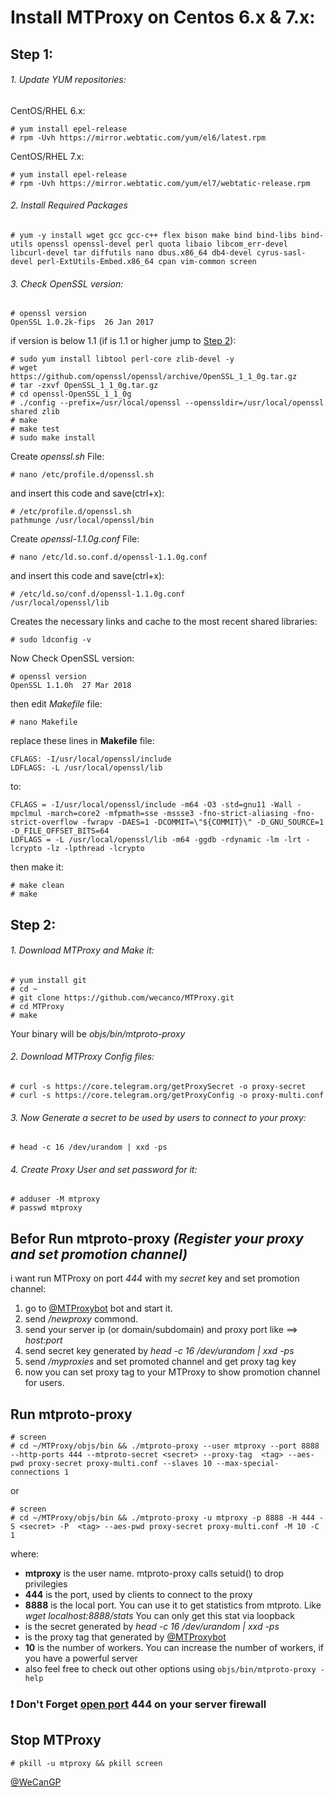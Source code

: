 # Install MTProxy on Centos 6.x & 7.x:

## Step 1:

###### 1. Update YUM repositories:
CentOS/RHEL 6.x:
```
# yum install epel-release
# rpm -Uvh https://mirror.webtatic.com/yum/el6/latest.rpm
```

CentOS/RHEL 7.x:
```
# yum install epel-release
# rpm -Uvh https://mirror.webtatic.com/yum/el7/webtatic-release.rpm
```


###### 2. Install Required Packages
```
# yum -y install wget gcc gcc-c++ flex bison make bind bind-libs bind-utils openssl openssl-devel perl quota libaio libcom_err-devel libcurl-devel tar diffutils nano dbus.x86_64 db4-devel cyrus-sasl-devel perl-ExtUtils-Embed.x86_64 cpan vim-common screen
```

###### 3. Check OpenSSL version:
```
# openssl version
OpenSSL 1.0.2k-fips  26 Jan 2017
```

if version is below 1.1 (if is 1.1 or higher jump to [Step 2](https://github.com/wecanco/MTProxy#step-2)):
```
# sudo yum install libtool perl-core zlib-devel -y
# wget https://github.com/openssl/openssl/archive/OpenSSL_1_1_0g.tar.gz
# tar -zxvf OpenSSL_1_1_0g.tar.gz
# cd openssl-OpenSSL_1_1_0g
# ./config --prefix=/usr/local/openssl --openssldir=/usr/local/openssl shared zlib
# make
# make test
# sudo make install
```

Create *openssl.sh* File:
```
# nano /etc/profile.d/openssl.sh
```
and insert this code and save(ctrl+x):
```
# /etc/profile.d/openssl.sh
pathmunge /usr/local/openssl/bin
```
Create *openssl-1.1.0g.conf* File:
```
# nano /etc/ld.so.conf.d/openssl-1.1.0g.conf
```
and insert this code and save(ctrl+x):
```
# /etc/ld.so/conf.d/openssl-1.1.0g.conf
/usr/local/openssl/lib
```

Creates the necessary links and cache to the most recent shared libraries:
```
# sudo ldconfig -v
```

Now Check OpenSSL version:
```
# openssl version
OpenSSL 1.1.0h  27 Mar 2018
```

then edit *Makefile* file:
```
# nano Makefile
```
replace these lines in **Makefile** file:
```
CFLAGS: -I/usr/local/openssl/include
LDFLAGS: -L /usr/local/openssl/lib
```
to:
```
CFLAGS = -I/usr/local/openssl/include -m64 -O3 -std=gnu11 -Wall -mpclmul -march=core2 -mfpmath=sse -mssse3 -fno-strict-aliasing -fno-strict-overflow -fwrapv -DAES=1 -DCOMMIT=\"${COMMIT}\" -D_GNU_SOURCE=1 -D_FILE_OFFSET_BITS=64
LDFLAGS = -L /usr/local/openssl/lib -m64 -ggdb -rdynamic -lm -lrt -lcrypto -lz -lpthread -lcrypto
```
then make it:
```
# make clean
# make
```

## Step 2:

###### 1. Download MTProxy and Make it:
```
# yum install git
# cd ~
# git clone https://github.com/wecanco/MTProxy.git
# cd MTProxy
# make
```

Your binary will be *objs/bin/mtproto-proxy*

###### 2. Download MTProxy Config files:
```
# curl -s https://core.telegram.org/getProxySecret -o proxy-secret
# curl -s https://core.telegram.org/getProxyConfig -o proxy-multi.conf
```

###### 3. Now Generate a secret to be used by users to connect to your proxy:
```
# head -c 16 /dev/urandom | xxd -ps
```

###### 4. Create Proxy User and set password for it:
```
# adduser -M mtproxy
# passwd mtproxy
```

## Befor Run mtproto-proxy *(Register your proxy and set promotion channel)*
i want run MTProxy on port *444* with my *secret* key and set promotion channel:
1. go to [@MTProxybot](https://t.me/MTProxybot) bot and start it.
2. send */newproxy* commond.
3. send your server ip (or domain/subdomain)  and proxy port like ==> *host:port*
4. send secret key generated by *head -c 16 /dev/urandom | xxd -ps*
5. send */myproxies* and set promoted channel and get proxy tag key
6. now you can set proxy tag to your MTProxy to show promotion channel for users.

## Run mtproto-proxy
```
# screen
# cd ~/MTProxy/objs/bin && ./mtproto-proxy --user mtproxy --port 8888 --http-ports 444 --mtproto-secret <secret> --proxy-tag  <tag> --aes-pwd proxy-secret proxy-multi.conf --slaves 10 --max-special-connections 1
```
or 
```
# screen
# cd ~/MTProxy/objs/bin && ./mtproto-proxy -u mtproxy -p 8888 -H 444 -S <secret> -P  <tag> --aes-pwd proxy-secret proxy-multi.conf -M 10 -C 1
```

where:
- **mtproxy** is the user name. mtproto-proxy calls setuid() to drop privilegies
- **444** is the port, used by clients to connect to the proxy
- **8888** is the local port. You can use it to get statistics from mtproto. Like *wget localhost:8888/stats*
 You can only get this stat via loopback
- **<secret>** is the secret generated by *head -c 16 /dev/urandom | xxd -ps*
- **<tag>** is the proxy tag that generated by [@MTProxybot](https://t.me/MTProxybot)
- **10** is the number of workers. You can increase the number of workers, if you have a powerful server
- also feel free to check out other options using ```objs/bin/mtproto-proxy -help```

###  :exclamation: Don't Forget [open port](https://www.google.com/search?q=open+port+linux+firewall&ie=utf-8&oe=utf-8&client=firefox-b-ab) 444 on your server firewall

## Stop MTProxy
```
# pkill -u mtproxy && pkill screen
```


[@WeCanGP](https://t.me/WeCanGP)
